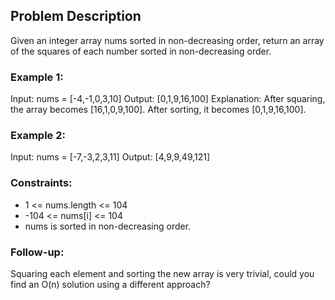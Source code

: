 ## Problem Description

Given an integer array nums sorted in non-decreasing order, return an array of the squares of each number sorted in non-decreasing order.

### Example 1:

Input: nums = [-4,-1,0,3,10]
Output: [0,1,9,16,100]
Explanation: After squaring, the array becomes [16,1,0,9,100].
After sorting, it becomes [0,1,9,16,100].

### Example 2:

Input: nums = [-7,-3,2,3,11]
Output: [4,9,9,49,121]

### Constraints:

- 1 <= nums.length <= 104
- -104 <= nums[i] <= 104
- nums is sorted in non-decreasing order.

### Follow-up:

Squaring each element and sorting the new array is very trivial, could you find an O(n) solution using a different approach?

